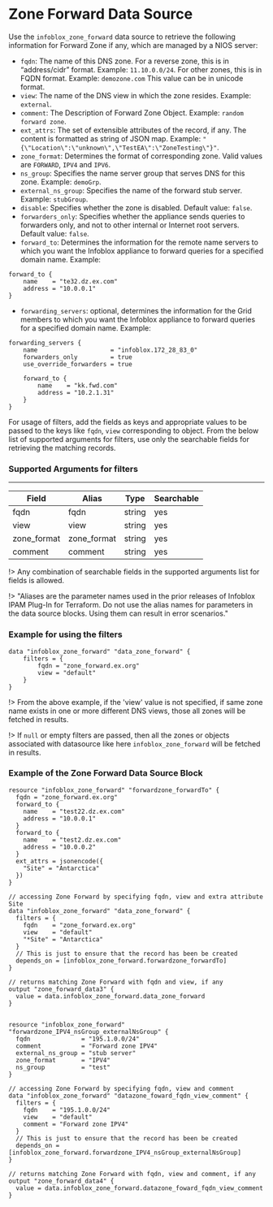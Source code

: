 # Zone Forward Data Source

Use the `infoblox_zone_forward` data source to retrieve the following information for Forward Zone if any, which are managed by a NIOS server:

- `fqdn`: The name of this DNS zone. For a reverse zone, this is in “address/cidr” format. Example: `11.10.0.0/24`. For other zones, this is in FQDN format. Example: `demozone.com` This value can be in unicode format.
- `view`: The name of the DNS view in which the zone resides. Example: `external`.
- `comment`: The Description of Forward Zone Object. Example: `random forward zone`.
- `ext_attrs`: The set of extensible attributes of the record, if any. The content is formatted as string of JSON map. Example: `"{\"Location\":\"unknown\",\"TestEA\":\"ZoneTesting\"}"`.
- `zone_format`: Determines the format of corresponding zone. Valid values are `FORWARD`, `IPV4` and `IPV6`.
- `ns_group`: Specifies the name server group that serves DNS for this zone. Example: `demoGrp`.
- `external_ns_group`: Specifies the name of the forward stub server. Example: `stubGroup`.
- `disable`: Specifies whether the zone is disabled. Default value: `false`.
- `forwarders_only`: Specifies whether the appliance sends queries to forwarders only, and not to other internal or Internet root servers. Default value: `false`.
- `forward_to`: Determines the information for the remote name servers to which you want the Infoblox appliance to forward queries for a specified domain name. Example:

```hcl
forward_to {
    name    = "te32.dz.ex.com"
    address = "10.0.0.1"
}
```

- `forwarding_servers`: optional, determines the information for the Grid members to which you want the Infoblox appliance to forward queries for a specified domain name. Example:

```hcl
forwarding_servers {
    name                    = "infoblox.172_28_83_0"
    forwarders_only         = true
    use_override_forwarders = true

    forward_to {
        name    = "kk.fwd.com"
        address = "10.2.1.31"
    }
}
```

For usage of filters, add the fields as keys and appropriate values to be passed to the keys like `fqdn`, `view` corresponding to object.
From the below list of supported arguments for filters, use only the searchable fields for retrieving the matching records.

### Supported Arguments for filters

---

| Field       | Alias       | Type   | Searchable |
| ----------- | ----------- | ------ | ---------- |
| fqdn        | fqdn        | string | yes        |
| view        | view        | string | yes        |
| zone_format | zone_format | string | yes        |
| comment     | comment     | string | yes        |

!> Any combination of searchable fields in the supported arguments list for fields is allowed.

!> "Aliases are the parameter names used in the prior releases of Infoblox IPAM Plug-In for Terraform. Do not use the alias names for parameters in the data source blocks. Using them can result in error scenarios."

### Example for using the filters

```hcl
data "infoblox_zone_forward" "data_zone_forward" {
    filters = {
        fqdn = "zone_forward.ex.org"
        view = "default"
    }
}
```

!> From the above example, if the 'view' value is not specified, if same zone name exists in one or more different DNS views, those
all zones will be fetched in results.

!> If `null` or empty filters are passed, then all the zones or objects associated with datasource like here `infoblox_zone_forward` will be fetched in results.

### Example of the Zone Forward Data Source Block

```hcl
resource "infoblox_zone_forward" "forwardzone_forwardTo" {
  fqdn = "zone_forward.ex.org"
  forward_to {
    name    = "test22.dz.ex.com"
    address = "10.0.0.1"
  }
  forward_to {
    name    = "test2.dz.ex.com"
    address = "10.0.0.2"
  }
  ext_attrs = jsonencode({
    "Site" = "Antarctica"
  })
}

// accessing Zone Forward by specifying fqdn, view and extra attribute Site
data "infoblox_zone_forward" "data_zone_forward" {
  filters = {
    fqdn    = "zone_forward.ex.org"
    view    = "default"
    "*Site" = "Antarctica"
  }
  // This is just to ensure that the record has been be created
  depends_on = [infoblox_zone_forward.forwardzone_forwardTo]
}

// returns matching Zone Forward with fqdn and view, if any
output "zone_forward_data3" {
  value = data.infoblox_zone_forward.data_zone_forward
}


resource "infoblox_zone_forward" "forwardzone_IPV4_nsGroup_externalNsGroup" {
  fqdn              = "195.1.0.0/24"
  comment           = "Forward zone IPV4"
  external_ns_group = "stub server"
  zone_format       = "IPV4"
  ns_group          = "test"
}

// accessing Zone Forward by specifying fqdn, view and comment
data "infoblox_zone_forward" "datazone_foward_fqdn_view_comment" {
  filters = {
    fqdn    = "195.1.0.0/24"
    view    = "default"
    comment = "Forward zone IPV4"
  }
  // This is just to ensure that the record has been be created
  depends_on = [infoblox_zone_forward.forwardzone_IPV4_nsGroup_externalNsGroup]
}

// returns matching Zone Forward with fqdn, view and comment, if any
output "zone_forward_data4" {
  value = data.infoblox_zone_forward.datazone_foward_fqdn_view_comment
}
```
